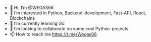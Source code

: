 - 👋 Hi, I’m @WEGAS66
- 👀 I’m interested in Python, Backend-development, Fast-API, React, Blockchains
- 🌱 I’m currently learning Go
- 💞️ I’m looking to collaborate on some cool Python-projects
- 📫 How to reach me https://t.me/Wegas66

<!---
WEGASS/WEGASS is a ✨ special ✨ repository because its `README.md` (this file) appears on your GitHub profile.
You can click the Preview link to take a look at your changes.
--->
